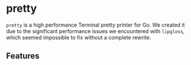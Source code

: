# pretty

`pretty` is a high performance Terminal pretty printer for Go. We created it
due to the significant performance issues we encountered with `lipgloss`, which
seemed impossible to fix without a complete rewrite.

## Features

